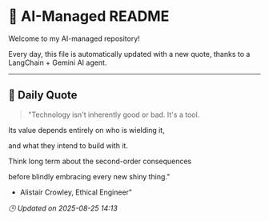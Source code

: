 # 🧠 AI-Managed README

Welcome to my AI-managed repository!

Every day, this file is automatically updated with a new quote, thanks to a LangChain + Gemini AI agent.

---

## 📅 Daily Quote

> "Technology isn't inherently good or bad. It's a tool.

Its value depends entirely on who is wielding it,

and what they intend to build with it.

Think long term about the second-order consequences

before blindly embracing every new shiny thing."
- Alistair Crowley, Ethical Engineer"

*🕒 Updated on 2025-08-25 14:13*
